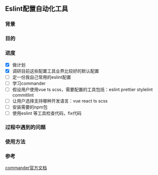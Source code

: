 ## Eslint配置自动化工具

### 背景

### 目的

### 进度
- [x] 做计划
- [x] 调研目前这些配置工具业界比较好的默认配置
- [ ] 定一份我自己常用的eslint配置
- [ ] 学习commander
- [ ] 假设用户使用vue ts scss，需要配置的工具包括：eslint prettier stylelint commitlint
- [ ] 让用户选择支持哪种开发语言：vue react ts scss
- [ ] 安装需要的npm包
- [ ] 使用eslint 等工具检查代码，fix代码

### 过程中遇到的问题

### 使用方法

### 参考
[commander官方文档](https://github.com/tj/commander.js/tree/master)
